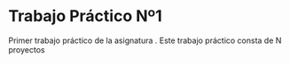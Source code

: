 # Trabajo Práctico Nº1

Primer trabajo práctico de la asignatura <Nombre de la asignatura>.
Este trabajo práctico consta de N proyectos

